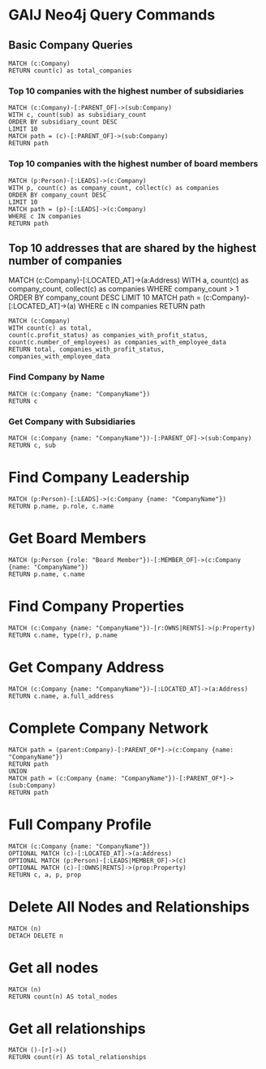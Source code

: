 # GAIJ Neo4j Query Commands

## Basic Company Queries


```cypher
MATCH (c:Company)
RETURN count(c) as total_companies
```

### Top 10 companies with the highest number of subsidiaries
```cypher
MATCH (c:Company)-[:PARENT_OF]->(sub:Company)
WITH c, count(sub) as subsidiary_count
ORDER BY subsidiary_count DESC
LIMIT 10
MATCH path = (c)-[:PARENT_OF]->(sub:Company)
RETURN path
```

### Top 10 companies with the highest number of board members

```cypher
MATCH (p:Person)-[:LEADS]->(c:Company)
WITH p, count(c) as company_count, collect(c) as companies
ORDER BY company_count DESC
LIMIT 10
MATCH path = (p)-[:LEADS]->(c:Company)
WHERE c IN companies
RETURN path
```



## Top 10 addresses that are shared by the highest number of companies
MATCH (c:Company)-[:LOCATED_AT]->(a:Address)
WITH a, count(c) as company_count, collect(c) as companies
WHERE company_count > 1
ORDER BY company_count DESC
LIMIT 10
MATCH path = (c:Company)-[:LOCATED_AT]->(a)
WHERE c IN companies
RETURN path


```cypher
MATCH (c:Company)
WITH count(c) as total,
count(c.profit_status) as companies_with_profit_status,
count(c.number_of_employees) as companies_with_employee_data
RETURN total, companies_with_profit_status, companies_with_employee_data
```


### Find Company by Name
```cypher
MATCH (c:Company {name: "CompanyName"}) 
RETURN c
```

### Get Company with Subsidiaries
```cypher
MATCH (c:Company {name: "CompanyName"})-[:PARENT_OF]->(sub:Company)
RETURN c, sub
```

# Find Company Leadership
```cypher
MATCH (p:Person)-[:LEADS]->(c:Company {name: "CompanyName"})
RETURN p.name, p.role, c.name
```

# Get Board Members
```cypher
MATCH (p:Person {role: "Board Member"})-[:MEMBER_OF]->(c:Company {name: "CompanyName"})
RETURN p.name, c.name
```

# Find Company Properties
```cypher
MATCH (c:Company {name: "CompanyName"})-[r:OWNS|RENTS]->(p:Property)
RETURN c.name, type(r), p.name
```
# Get Company Address
```cypher
MATCH (c:Company {name: "CompanyName"})-[:LOCATED_AT]->(a:Address)
RETURN c.name, a.full_address
```

# Complete Company Network
```cypher
MATCH path = (parent:Company)-[:PARENT_OF*]->(c:Company {name: "CompanyName"})
RETURN path
UNION
MATCH path = (c:Company {name: "CompanyName"})-[:PARENT_OF*]->(sub:Company)
RETURN path
```

# Full Company Profile
```cypher
MATCH (c:Company {name: "CompanyName"})
OPTIONAL MATCH (c)-[:LOCATED_AT]->(a:Address)
OPTIONAL MATCH (p:Person)-[:LEADS|MEMBER_OF]->(c)
OPTIONAL MATCH (c)-[:OWNS|RENTS]->(prop:Property)
RETURN c, a, p, prop
```

# Delete All Nodes and Relationships
```cypher 
MATCH (n)
DETACH DELETE n
```

# Get all nodes
```cypher 
MATCH (n)
RETURN count(n) AS total_nodes
```

# Get all relationships 
```cypher 
MATCH ()-[r]->()
RETURN count(r) AS total_relationships
```